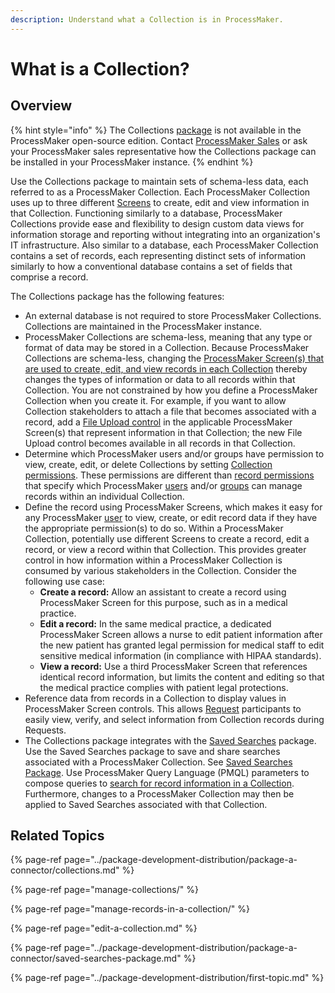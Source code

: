 ```yaml
---
description: Understand what a Collection is in ProcessMaker.
---
```


# What is a Collection?

## Overview

{% hint style="info" %}
The Collections [package](../package-development-distribution/first-topic.md) is not available in the ProcessMaker open-source edition. Contact [ProcessMaker Sales](mailto:sales@processmaker.com) or ask your ProcessMaker sales representative how the Collections package can be installed in your ProcessMaker instance.
{% endhint %}

Use the Collections package to maintain sets of schema-less data, each referred to as a ProcessMaker Collection. Each ProcessMaker Collection uses up to three different [Screens](../designing-processes/design-forms/what-is-a-form.md) to create, edit and view information in that Collection. Functioning similarly to a database, ProcessMaker Collections provide ease and flexibility to design custom data views for information storage and reporting without integrating into an organization's IT infrastructure. Also similar to a database, each ProcessMaker Collection contains a set of records, each representing distinct sets of information similarly to how a conventional database contains a set of fields that comprise a record.

The Collections package has the following features:

* An external database is not required to store ProcessMaker Collections. Collections are maintained in the ProcessMaker instance.
* ProcessMaker Collections are schema-less, meaning that any type or format of data may be stored in a Collection. Because ProcessMaker Collections are schema-less, changing the [ProcessMaker Screen\(s\) that are used to create, edit, and view records in each Collection](manage-collections/create-a-new-collection.md#overview) thereby changes the types of information or data to all records within that Collection. You are not constrained by how you define a ProcessMaker Collection when you create it. For example, if you want to allow Collection stakeholders to attach a file that becomes associated with a record, add a [File Upload control](../designing-processes/design-forms/screens-builder/control-descriptions/file-upload-control-settings.md) in the applicable ProcessMaker Screen\(s\) that represent information in that Collection; the new File Upload control becomes available in all records in that Collection.
* Determine which ProcessMaker users and/or groups have permission to view, create, edit, or delete Collections by setting [Collection permissions](../processmaker-administration/permission-descriptions-for-users-and-groups.md#collections). These permissions are different than [record permissions](manage-collections/configure-a-collection.md#configure-record-level-permissions-for-users) that specify which ProcessMaker [users](../processmaker-administration/add-users/what-is-a-user.md) and/or [groups](../processmaker-administration/assign-groups-to-users/what-is-a-group.md) can manage records within an individual Collection.
* Define the record using ProcessMaker Screens, which makes it easy for any ProcessMaker [user](../processmaker-administration/add-users/what-is-a-user.md) to view, create, or edit record data if they have the appropriate permission\(s\) to do so. Within a ProcessMaker Collection, potentially use different Screens to create a record, edit a record, or view a record within that Collection. This provides greater control in how information within a ProcessMaker Collection is consumed by various stakeholders in the Collection. Consider the following use case:
  * **Create a record:** Allow an assistant to create a record using ProcessMaker Screen for this purpose, such as in a medical practice.
  * **Edit a record:** In the same medical practice, a dedicated ProcessMaker Screen allows a nurse to edit patient information after the new patient has granted legal permission for medical staff to edit sensitive medical information \(in compliance with HIPAA standards\).
  * **View a record:** Use a third ProcessMaker Screen that references identical record information, but limits the content and editing so that the medical practice complies with patient legal protections.
* Reference data from records in a Collection to display values in ProcessMaker Screen controls. This allows [Request](../using-processmaker/requests/what-is-a-request.md) participants to easily view, verify, and select information from Collection records during Requests.
* The Collections package integrates with the [Saved Searches](../using-processmaker/save-and-share-request-and-task-related-searches/what-is-a-saved-search.md) package. Use the Saved Searches package to save and share searches associated with a ProcessMaker Collection. See [Saved Searches Package](../package-development-distribution/package-a-connector/saved-searches-package.md). Use ProcessMaker Query Language \(PMQL\) parameters to compose queries to [search for record information in a Collection](manage-records-in-a-collection/search-for-a-record-in-a-collection.md#search-records-in-a-processmaker-collection). Furthermore, changes to a ProcessMaker Collection may then be applied to Saved Searches associated with that Collection.

## Related Topics

{% page-ref page="../package-development-distribution/package-a-connector/collections.md" %}

{% page-ref page="manage-collections/" %}

{% page-ref page="manage-records-in-a-collection/" %}

{% page-ref page="edit-a-collection.md" %}

{% page-ref page="../package-development-distribution/package-a-connector/saved-searches-package.md" %}

{% page-ref page="../package-development-distribution/first-topic.md" %}

